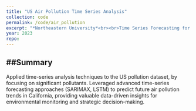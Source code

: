 ```yaml
---
title: "US Air Pollution Time Series Analysis"
collection: code
permalink: /code/air_pollution
excerpt: "*Northeastern University*<br><br>Time Series Forecasting for US Air Pollution Data.<br><b>Skills</b>: Time Series techniques - Naive methods, Average methods, SARIMAX, LSTM, Python data manipulation."
year: 2023
repo: 
---
```


##Summary
---

Applied time-series analysis techniques to the US pollution dataset, by focusing on significant pollutants. Leveraged advanced time-series forecasting approaches (SARIMAX, LSTM) to predict future air pollution trends in California, providing valuable data-driven insights for environmental monitoring and strategic decision-making.